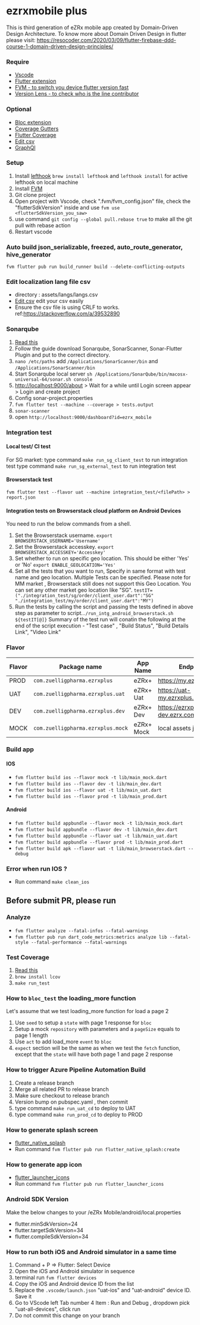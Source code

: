 # ezrxmobile plus

This is third generation of eZRx mobile app created by Domain-Driven Design Architecture.
To know more about Domain Driven Design in flutter please visit:
<https://resocoder.com/2020/03/09/flutter-firebase-ddd-course-1-domain-driven-design-principles/>

### Require

- [Vscode](https://code.visualstudio.com/)
- [Flutter extension](https://marketplace.visualstudio.com/items?itemName=Dart-Code.flutter)
- [FVM - to switch you device flutter version fast](https://fvm.app/docs/getting_started/installation)
- [Version Lens - to check who is the line contributor](https://marketplace.visualstudio.com/items?itemName=pflannery.vscode-versionlens)

### Optional

- [Bloc extension](https://marketplace.visualstudio.com/items?itemName=FelixAngelov.bloc)
- [Coverage Gutters](https://marketplace.visualstudio.com/items?itemName=ryanluker.vscode-coverage-gutters)
- [Flutter Coverage](https://marketplace.visualstudio.com/items?itemName=Flutterando.flutter-coverage)
- [Edit csv](https://marketplace.visualstudio.com/items?itemName=janisdd.vscode-edit-csv)
- [GraphQl](https://marketplace.visualstudio.com/items?itemName=mquandalle.graphql)

### Setup

1. Install [lefthook](https://github.com/evilmartians/lefthook)  `brew install lefthook`  and  `lefthook install` for active lefthook on local machine
2. Install [FVM](https://fvm.app/docs/getting_started/installation)
3. Git clone project
4. Open project with Vscode, check ".fvm/fvm_config.json" file, check the "flutterSdkVersion" inside and use ```fvm use <flutterSdkVersion_you_saw>```
5. use command `git config --global pull.rebase true` to make all the git pull with rebase action
6. Restart vscode

### Auto build json_serializable, freezed, auto_route_generator, hive_generator

```fvm flutter pub run build_runner build --delete-conflicting-outputs```

### Edit localization lang file csv

- directory : assets/langs/langs.csv
- [Edit csv](https://marketplace.visualstudio.com/items?itemName=janisdd.vscode-edit-csv) edit your csv easily
- Ensure the csv file is using CRLF to works. ref:<https://stackoverflow.com/a/39532890>

### Sonarqube

1. [Read this](https://medium.com/@rajeswari3699/sonarqube-with-flutter-e294e48018f2)
2. Follow the guide download Sonarqube, SonarScanner, Sonar-Flutter Plugin and put to the correct directory.
3. ```nano /etc/paths``` add ```/Applications/SonarScanner/bin``` and ```/Applications/SonarScanner/bin```
4. Start Sonarqube local server ```sh /Applications/SonarQube/bin/macosx-universal-64/sonar.sh console```
5. <http://localhost:9000/about> > Wait for a while until Login screen appear > Login and create project
6. Config sonar-project.properties
7. ```fvm flutter test --machine --coverage > tests.output```
8. ```sonar-scanner```
9. open ```http://localhost:9000/dashboard?id=ezrx_mobile```

### Integration test

#### Local test/ CI test

For SG market:
type command `make run_sg_client_test` to run integration test
type command `make run_sg_external_test` to run integration test

#### Browserstack test

```fvm flutter test --flavor uat --machine integration_test/<filePath> > report.json```

#### Integration tests on Browserstack cloud platform on Android Devices

You need to run the below commands from a shell.

1. Set the Browserstack username. ``` export BROWSERSTACK_USERNAME='Username' ```
2. Set the Browserstack accesskey. ``` export BROWSERSTACK_ACCESSKEY='Accesskey' ```
3. Set whether to run on specific geo location. This should be either 'Yes' or 'No' ``` export ENABLE_GEOLOCATION='Yes' ```
4. Set all the tests that you want to run, Specify in same format with test name and geo location. Multiple Tests can be specified.
   Please note for MM market , Browserstack still does not support this Geo Location. You can set any other market geo location like "SG".
 ``` testIT=("./integration_test/sg/order/client_user.dart":"SG" "./integration_test/my/order/client_user.dart":"MY") ```
5. Run the tests by calling the script and passing the tests defined in above step as parameter to script.``` ./run_intg_android_browserstack.sh ${testIT[@]} ```
 Summary of the test run will conatin the following at the end of the script execution - "Test case" , "Build Status", "Build Details Link", "Video Link"

### Flavor

| Flavor| Package name | App Name | Endpoint |
|--|--|--|--|
| PROD |  `com.zuelligpharma.ezrxplus`| eZRx+ | <https://my.ezrxplus.com> |
| UAT  |  `com.zuelligpharma.ezrxplus.uat`| eZRx+ Uat | <https://uat-my.ezrxplus.com> |
| DEV  |  `com.zuelligpharma.ezrxplus.dev`| eZRx+ Dev | <https://ezrxplus-dev.ezrx.com> |
| MOCK  |  `com.zuelligpharma.ezrxplus.mock`| eZRx+ Mock | local assets json |

### Build app

#### IOS

- ```fvm flutter build ios --flavor mock -t lib/main_mock.dart```
- ```fvm flutter build ios --flavor dev -t lib/main_dev.dart```
- ```fvm flutter build ios --flavor uat -t lib/main_uat.dart```
- ```fvm flutter build ios --flavor prod -t lib/main_prod.dart```

#### Android

- ```fvm flutter build appbundle --flavor mock -t lib/main_mock.dart```
- ```fvm flutter build appbundle --flavor dev -t lib/main_dev.dart```
- ```fvm flutter build appbundle --flavor uat -t lib/main_uat.dart```
- ```fvm flutter build appbundle --flavor prod -t lib/main_prod.dart```
- ```fvm flutter build apk --flavor uat -t lib/main_browserstack.dart --debug```

### Error when run IOS ?

- Run command ```make clean_ios```

## Before submit PR, please run

### Analyze

- ```fvm flutter analyze --fatal-infos --fatal-warnings```
- ```fvm flutter pub run dart_code_metrics:metrics analyze lib --fatal-style --fatal-performance --fatal-warnings```

### Test Coverage

1. [Read this](https://codewithandrea.com/articles/flutter-test-coverage/)
2. ```brew install lcov```
3. ```make run_test```

### How to `bloc_test` the loading_more function

Let's assume that we test loading_more function for load a page 2

1. Use `seed` to setup a `state` with page 1 response for `bloc`
2. Setup a mock `repository` with parameters and a `pageSize` equals to page 1 length
3. Use `act` to add load_more `event` to `bloc`
4. `expect` section will be the same as when we test the `fetch` function, except that the `state` will have both page 1 and page 2 response

### How to trigger Azure Pipeline Automation Build

1. Create a release branch
2. Merge all related PR to release branch
3. Make sure checkout to release branch
4. Version bump on pubspec.yaml , then commit
5. type command `make run_uat_cd` to deploy to UAT
6. type command `make run_prod_cd` to deploy to PROD

### How to generate splash screen

- [flutter_native_splash](https://pub.dev/packages/flutter_native_splash)
- Run command ```fvm flutter pub run flutter_native_splash:create```

### How to generate app icon

- [flutter_launcher_icons](https://pub.dev/packages/flutter_launcher_icons)
- Run command ```fvm flutter pub run flutter_launcher_icons```

### Android SDK Version

Make the below changes to your /eZRx Mobile/android/local.properties

- flutter.minSdkVersion=24
- flutter.targetSdkVersion=34
- flutter.compileSdkVersion=34

### How to run both iOS and Android simulator in a same time

1. Command + P => Flutter: Select Device
2. Open the iOS and Android simulator in sequence
3. terminal run `fvm flutter devices`
4. Copy the iOS and Android device ID from the list
5. Replace the `.vscode/launch.json` "uat-ios" and "uat-android" device ID. Save it
6. Go to VScode left Tab number 4 Item : Run and Debug , dropdown pick "uat-all-devices", click run
7. Do not commit this change on your branch
